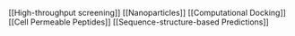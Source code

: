 [[High-throughput screening]]
[[Nanoparticles]]
[[Computational Docking]]
[[Cell Permeable Peptides]]
[[Sequence-structure-based Predictions]]
